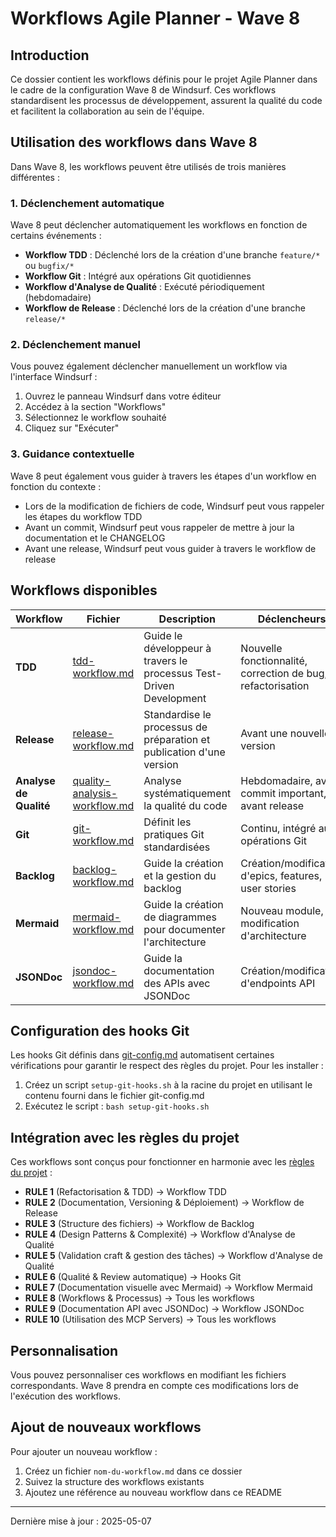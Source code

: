 # Workflows Agile Planner - Wave 8

## Introduction

Ce dossier contient les workflows définis pour le projet Agile Planner dans le cadre de la configuration Wave 8 de Windsurf. Ces workflows standardisent les processus de développement, assurent la qualité du code et facilitent la collaboration au sein de l'équipe.

## Utilisation des workflows dans Wave 8

Dans Wave 8, les workflows peuvent être utilisés de trois manières différentes :

### 1. Déclenchement automatique

Wave 8 peut déclencher automatiquement les workflows en fonction de certains événements :

- **Workflow TDD** : Déclenché lors de la création d'une branche `feature/*` ou `bugfix/*`
- **Workflow Git** : Intégré aux opérations Git quotidiennes
- **Workflow d'Analyse de Qualité** : Exécuté périodiquement (hebdomadaire)
- **Workflow de Release** : Déclenché lors de la création d'une branche `release/*`

### 2. Déclenchement manuel

Vous pouvez également déclencher manuellement un workflow via l'interface Windsurf :

1. Ouvrez le panneau Windsurf dans votre éditeur
2. Accédez à la section "Workflows"
3. Sélectionnez le workflow souhaité
4. Cliquez sur "Exécuter"

### 3. Guidance contextuelle

Wave 8 peut également vous guider à travers les étapes d'un workflow en fonction du contexte :

- Lors de la modification de fichiers de code, Windsurf peut vous rappeler les étapes du workflow TDD
- Avant un commit, Windsurf peut vous rappeler de mettre à jour la documentation et le CHANGELOG
- Avant une release, Windsurf peut vous guider à travers le workflow de release

## Workflows disponibles

| Workflow | Fichier | Description | Déclencheurs |
|----------|---------|-------------|--------------|
| **TDD** | [tdd-workflow.md](./tdd-workflow.md) | Guide le développeur à travers le processus Test-Driven Development | Nouvelle fonctionnalité, correction de bug, refactorisation |
| **Release** | [release-workflow.md](./release-workflow.md) | Standardise le processus de préparation et publication d'une version | Avant une nouvelle version |
| **Analyse de Qualité** | [quality-analysis-workflow.md](./quality-analysis-workflow.md) | Analyse systématiquement la qualité du code | Hebdomadaire, avant commit important, avant release |
| **Git** | [git-workflow.md](./git-workflow.md) | Définit les pratiques Git standardisées | Continu, intégré aux opérations Git |
| **Backlog** | [backlog-workflow.md](./backlog-workflow.md) | Guide la création et la gestion du backlog | Création/modification d'epics, features, user stories |
| **Mermaid** | [mermaid-workflow.md](./mermaid-workflow.md) | Guide la création de diagrammes pour documenter l'architecture | Nouveau module, modification d'architecture |
| **JSONDoc** | [jsondoc-workflow.md](./jsondoc-workflow.md) | Guide la documentation des APIs avec JSONDoc | Création/modification d'endpoints API |

## Configuration des hooks Git

Les hooks Git définis dans [git-config.md](../.git-config.md) automatisent certaines vérifications pour garantir le respect des règles du projet. Pour les installer :

1. Créez un script `setup-git-hooks.sh` à la racine du projet en utilisant le contenu fourni dans le fichier git-config.md
2. Exécutez le script : `bash setup-git-hooks.sh`

## Intégration avec les règles du projet

Ces workflows sont conçus pour fonctionner en harmonie avec les [règles du projet](../rules.md) :

- **RULE 1** (Refactorisation & TDD) → Workflow TDD
- **RULE 2** (Documentation, Versioning & Déploiement) → Workflow de Release
- **RULE 3** (Structure des fichiers) → Workflow de Backlog
- **RULE 4** (Design Patterns & Complexité) → Workflow d'Analyse de Qualité
- **RULE 5** (Validation craft & gestion des tâches) → Workflow d'Analyse de Qualité
- **RULE 6** (Qualité & Review automatique) → Hooks Git
- **RULE 7** (Documentation visuelle avec Mermaid) → Workflow Mermaid
- **RULE 8** (Workflows & Processus) → Tous les workflows
- **RULE 9** (Documentation API avec JSONDoc) → Workflow JSONDoc
- **RULE 10** (Utilisation des MCP Servers) → Tous les workflows

## Personnalisation

Vous pouvez personnaliser ces workflows en modifiant les fichiers correspondants. Wave 8 prendra en compte ces modifications lors de l'exécution des workflows.

## Ajout de nouveaux workflows

Pour ajouter un nouveau workflow :

1. Créez un fichier `nom-du-workflow.md` dans ce dossier
2. Suivez la structure des workflows existants
3. Ajoutez une référence au nouveau workflow dans ce README

---

Dernière mise à jour : 2025-05-07
